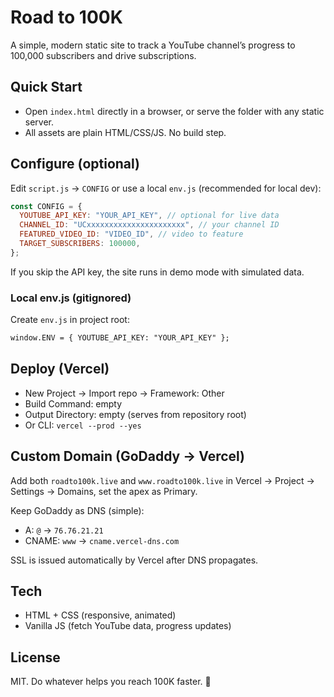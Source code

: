 # Road to 100K

A simple, modern static site to track a YouTube channel’s progress to 100,000 subscribers and drive subscriptions.

## Quick Start

- Open `index.html` directly in a browser, or serve the folder with any static server.
- All assets are plain HTML/CSS/JS. No build step.

## Configure (optional)

Edit `script.js` → `CONFIG` or use a local `env.js` (recommended for local dev):

```javascript
const CONFIG = {
  YOUTUBE_API_KEY: "YOUR_API_KEY", // optional for live data
  CHANNEL_ID: "UCxxxxxxxxxxxxxxxxxxxxxx", // your channel ID
  FEATURED_VIDEO_ID: "VIDEO_ID", // video to feature
  TARGET_SUBSCRIBERS: 100000,
};
```

If you skip the API key, the site runs in demo mode with simulated data.

### Local env.js (gitignored)

Create `env.js` in project root:

```html
window.ENV = { YOUTUBE_API_KEY: "YOUR_API_KEY" };
```

## Deploy (Vercel)

- New Project → Import repo → Framework: Other
- Build Command: empty
- Output Directory: empty (serves from repository root)
- Or CLI: `vercel --prod --yes`

## Custom Domain (GoDaddy → Vercel)

Add both `roadto100k.live` and `www.roadto100k.live` in Vercel → Project → Settings → Domains, set the apex as Primary.

Keep GoDaddy as DNS (simple):

- A: `@` → `76.76.21.21`
- CNAME: `www` → `cname.vercel-dns.com`

SSL is issued automatically by Vercel after DNS propagates.

## Tech

- HTML + CSS (responsive, animated)
- Vanilla JS (fetch YouTube data, progress updates)

## License

MIT. Do whatever helps you reach 100K faster. 🚀
